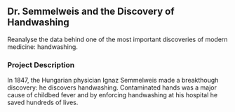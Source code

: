 ## Dr. Semmelweis and the Discovery of Handwashing

Reanalyse the data behind one of the most important discoveries of modern medicine: handwashing.

### Project Description

In 1847, the Hungarian physician Ignaz Semmelweis made a breakthough discovery: he discovers handwashing. Contaminated hands was a major cause of childbed fever and by enforcing handwashing at his hospital he saved hundreds of lives.
